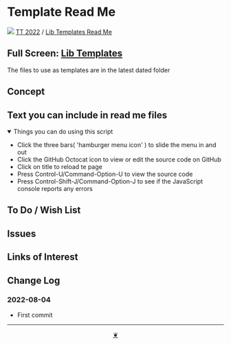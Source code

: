 # Template Read Me

[![](https://pushme-pullyou.github.io/assets/icons/mark-github.svg )](https://github.com/pushme-pullyou/tootoo-2022/ "Source code on GitHub" ) [TT 2022]( https://pushme-pullyou.github.io/tootoo-2022/ "Home page" ) / [Lib Templates Read Me]( https://github.com/pushme-pullyou/tootoo-2022/tree/main/lib-templates/ "2022-08-04" )


<!--@@@
<div class=iframe-resize ><iframe src=https://pushme-pullyou.github.io/tootoo-2022/lib-templates/ height=100% width=100% ></iframe></div>
_"Lib Templates Read Me" in a resizable window_
@@@-->

## Full Screen: [Lib Templates]( https://pushme-pullyou.github.io/tootoo-2022/lib-templates/ )

The files to use as templates are in the latest dated folder

## Concept

## Text you can include in read me files

<details open >

<summary> Things you can do using this script</summary>

* Click the three bars( 'hamburger menu icon' ) to slide the menu in and out
* Click the GitHub Octocat icon to view or edit the source code on GitHub
* Click on title to reload te page
* Press Control-U/Command-Option-U to view the source code
* Press Control-Shift-J/Command-Option-J to see if the JavaScript console reports any errors

</details>

## To Do / Wish List


## Issues


## Links of Interest


## Change Log


### 2022-08-04

* First commit


***

<center title="Hello! Click me to go up to the top" ><a class=aDingbat href=javascript:window.scrollTo(0,0);> ❦ </a></center>
